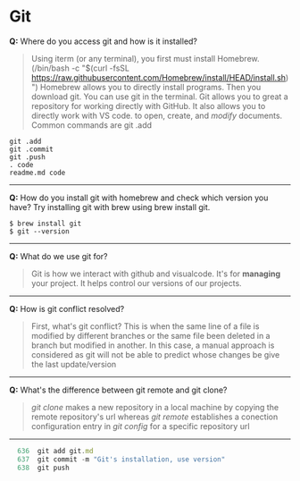 # Git
**Q:** Where do you access git and how is it installed?
> Using iterm (or any terminal), you first must install Homebrew. (/bin/bash -c "$(curl -fsSL https://raw.githubusercontent.com/Homebrew/install/HEAD/install.sh)")
> Homebrew allows you to directly install programs.  Then you download git.  You can use git in the terminal. Git allows you to great a repository for working directly with GitHub. It also allows you to directly work with VS code. to open, create, and _modify_ documents.
> Common commands are git .add
```
git .add
git .commit
git .push
. code
readme.md code
```
---
**Q:** How do you install git with homebrew and check which version you have?
Try installing git with brew using brew install git.
```
$ brew install git
$ git --version
```
---
**Q:** What do we use git for?
> Git is how we interact with github and visualcode.  It's for **managing** your project.  It helps control our versions of our projects.
---  


**Q:** How is git conflict resolved?
> First, what's git conflict? This is when the same line of a file is modified by different branches or the same file been deleted in a branch but modified in another. In this case, a manual approach is considered as git will not be able to predict whose changes be give the last update/version
---  

**Q:** What's the difference between git remote and git clone?
> _git clone_ makes a new repository in a local machine by copying the remote repository's url  whereas _git remote_ establishes a conection configuration entry in _git config_ for a specific repository url
---  


```js
  636  git add git.md
  637  git commit -m "Git's installation, use version" 
  638  git push 
  
```
